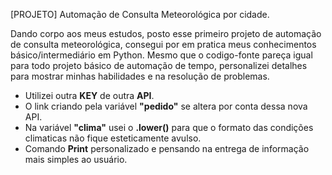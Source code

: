 [PROJETO] Automação de Consulta Meteorológica por cidade.

Dando corpo aos meus estudos, posto esse primeiro projeto de automação de consulta meteorológica, consegui por em pratica meus conhecimentos básico/intermediário em Python. Mesmo que o codigo-fonte pareça igual para todo projeto básico de automação de tempo, personalizei detalhes para mostrar minhas habilidades e na resolução de problemas. 

- Utilizei outra <b>KEY</b> de outra <b>API</b>.
- O link criando pela variável <b>"pedido"</b> se altera por conta dessa nova API.
- Na variável <b>"clima"</b> usei o <b>.lower()</b> para que o formato das condições climaticas não fique esteticamente avulso.
- Comando <b>Print</b> personalizado e pensando na entrega de informação mais simples ao usuário.
